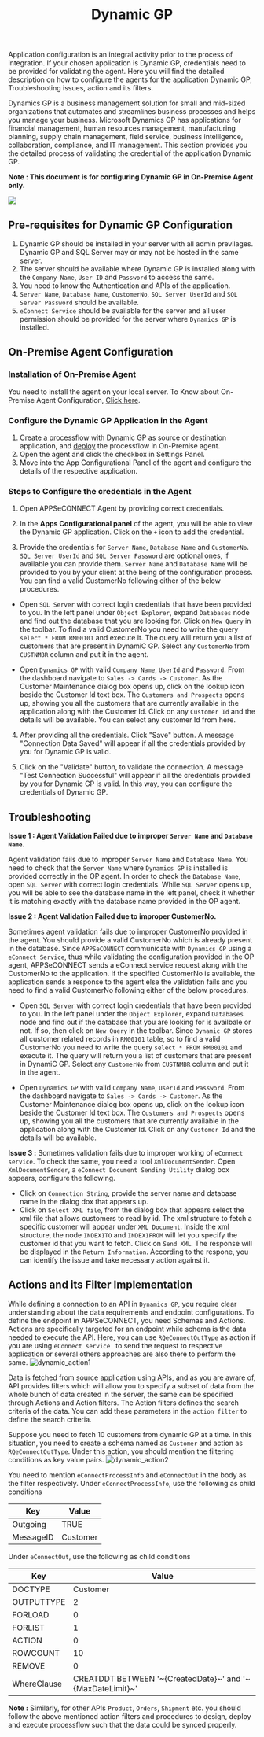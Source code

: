 ﻿---
title: "Dynamic GP"
description: "Get to know how you can configure the agent for Dynamic GP"
keywords: "Dynamic GP Configuration, Configure the Dynamic GP Application"
toc: true
tag: developers
category: "Connectors"
menus: 
    dynamicssolution:
        title: "Dynamic GP"
        weight: 2
        icon: fa fa-file-word-o
        identifier: dynamicgpconnector
---

Application configuration is an integral activity prior to the process of integration. If your chosen application is 
Dynamic GP, credentials need to be provided for validating the agent. Here you will find the detailed description on 
how to configure the agents for the application Dynamic GP, Troubleshooting issues, action and its filters. 

Dynamics GP is a business management solution for small and mid-sized organizations that automates and streamlines 
business processes and helps you manage your business. Microsoft Dynamics GP has applications for financial management, 
human resources management, manufacturing planning, supply chain management, field service, business intelligence, 
collaboration, compliance, and IT management. This section provides you the detailed process of validating the 
credential of the application Dynamic GP. 

**Note : This document is for configuring Dynamic GP in On-Premise Agent only.**

![](https://www.youtube.com/watch?v=0EuuRM6VBtA)

## Pre-requisites for Dynamic GP Configuration 

1. Dynamic GP should be installed in your server with all admin previlages. Dynamic GP and SQL Server may or may not be hosted in the same server.  
2. The server should be available where Dynamic GP is installed along with the `Company Name`, `User ID` and `Password` to access the same.  
3. You need to know the Authentication and APIs of the application.
4. `Server Name`, `Database Name`, `CustomerNo`, `SQL Server UserId` and `SQL Server Password` should be available. 
5. `eConnect Service` should be available for the server and all user permission should be provided for the server where `Dynamics GP` is installed. 

## On-Premise Agent Configuration 

### Installation of On-Premise Agent

You need to install the agent on your local server. To Know about On-Premise Agent Configuration, [Click here](/deployment/Deployment-Configuration/#on-premise-agent-configuration). 

### Configure the Dynamic GP Application in the Agent

1. [Create a processflow](/getting%20started/create-your-first-processflow/) with Dynamic GP as source or destination application, and [deploy](/processflow/deploying-and-executing-processflow/) the processflow in On-Premise agent.  
2. Open the agent and click the checkbox in Settings Panel.  
3. Move into the  App Configurational Panel of the agent and configure the details of the respective application.  

### Steps to Configure the credentials in the Agent

1) Open APPSeCONNECT Agent by providing correct credentials. 

2) In the **Apps Configurational panel** of the agent, you will be able to view the Dynamic GP application. Click on the `+` icon to add the credential.    

3) Provide the credentials for `Server Name`, `Database Name` and `CustomerNo`. 
`SQL Server UserId` and `SQL Server Password` are optional ones, if available you can provide them. 
`Server Name` and `Database Name` will be provided to you by your client at the being of the configuration process. 
You can find a valid CustomerNo following either of the below procedures. 

- Open `SQL Server` with correct login credentials that have been provided to you. In the left panel under 
`Object Explorer`, expand `Databases` node and find out the database that you are looking for. Click on `New Query` in the toolbar. 
To find a valid CustomerNo you need to write the query `select * FROM RM00101` and  execute it. The query will return 
you a list of customers that are present in DynamiC GP. Select any `CustomerNo` from `CUSTNMBR` column and put it in the agent. 

- Open `Dynamics GP` with valid `Company Name`, `UserId` and `Password`. From the dashboard navigate to `Sales -> Cards -> Customer`. 
As the Customer Maintenance dialog box opens up, click on the lookup icon beside the Customer Id text box. 
The `Customers and Prospects` opens up, showing you all the customers that are currently available in the application along with the Customer Id. 
Click on any `Customer Id` and the details will be available. You can select any customer Id from here.

4) After providing all the credentials. Click "Save" button. 
A message "Connection Data Saved" will appear if all the credentials provided by you for Dynamic GP is valid.

5) Click on the "Validate" button, to validate the connection. 
A message "Test Connection Successful" will appear if all the credentials provided by you for Dynamic GP is valid. 
In this way, you can configure the credentials of Dynamic GP.  

## Troubleshooting

**Issue 1 : Agent Validation Failed due to improper `Server Name` and `Database Name`.** 

Agent validation fails due to improper `Server Name` and `Database Name`. You need to check that the 
`Server Name` where `Dynamics GP` is installed is provided correctly in the OP agent. In order to check 
the `Database Name`, open `SQL Server` with correct login credentials. While `SQL Server` opens up, 
you will be able to see the database name in the left panel, check it whether it is matching exactly with 
the database name provided in the OP agent.  

**Issue 2 : Agent Validation Failed due to improper CustomerNo.**

Sometimes agent validation fails due to improper CustomerNo provided in the agent. You should provide a 
valid CustomerNo which is already present in the database. Since `APPSeCONNECT` communicate with `Dynamics GP` 
using a `eConnect Service`, thus while validating the configuration provided in the OP agent, APPSeCONNECT 
sends a eConnect service request along with the CustomerNo to the application. If the specified CustomerNo is available, 
the application sends a response to the agent else the validation fails and you need to find a valid 
CustomerNo following either of the below procedures. 

- Open `SQL Server` with correct login credentials that have been provided to you. In the left panel under the 
`Object Explorer`, expand `Databases` node and find out if the database that you are looking for is availbale or not. If so, 
then click on `New Query` in the toolbar. Since `Dynamic GP` stores all customer related records in `RM00101` table, so to find a
valid CustomerNo you need to write the query `select * FROM RM00101` and  execute it. The query will return you a list of 
customers that are present in DynamiC GP. Select any `CustomerNo` from `CUSTNMBR` column and put it in the agent. 

- Open `Dynamics GP` with valid `Company Name`, `UserId` and `Password`. From the dashboard navigate to `Sales -> Cards -> Customer`. 
As the Customer Maintenance dialog box opens up, click on the lookup icon beside the Customer Id text box. 
The `Customers and Prospects` opens up, showing you all the customers that are currently available in the application along with the Customer Id. 
Click on any `Customer Id` and the details will be available. 

**Issue 3 :** Sometimes validation fails due to improper working of `eConnect service`. To check the same, you need a tool
`XmlDocumentSender`. Open `XmlDocumentSender`, a `eConnect Document Sending Utility` dialog box appears, configure the following.

- Click on `Connection String`, provide the server name and database name in the dialog dox that appears up.
- Click on `Select XML file`, from the dialog box that appears select the xml file that allows customers to read by id. 
The xml structure to fetch a specific customer will appear under `XML Document`. Inside the xml structure, the node `INDEX1TO` and 
`INDEX1FROM` will let you specify the customer id that you want to fetch. Click on `Send XML`. The response will be displayed 
in the `Return Information`. According to the respone, you can identify the issue and take necessary action against it.
 
## Actions and its Filter Implementation 

While defining a connection to an API in `Dynamics GP`, you require clear understanding about the 
data requirements and endpoint configurations. To define the endpoint in APPSeCONNECT, you need Schemas and Actions. 
Actions are specifically targeted for an endpoint while schema is the data needed to execute the API. 
Here, you can use `RQeConnectOutType` as action if you are using `eConnect service ` to send 
the request to respective application or several others approaches are also there to perform the same. 
![dynamic_action1](/staticfiles/connectors/media/application-connector/dynamic_action1.png)

Data is fetched from source application using APIs, and as you are aware of, API provides filters 
which will allow you to specify a subset of data from the whole bunch of data created in the server, 
the same can be specified through Actions and Action filters. The Action filters defines the search criteria 
of the data. You can add these parameters in the `action filter` to define the search criteria. 

Suppose you need to fetch 10 customers from dynamic GP at a time. In this situation, you need to create a schema named as
`Customer` and action as `RQeConnectOutType`. Under this action, you should mention the filtering conditions 
as key value pairs. 
![dynamic_action2](/staticfiles/connectors/media/application-connector/dynamic_action2.png)

You need to mention `eConnectProcessInfo` and `eConnectOut` in the body as the filter respectively. 
Under `eConnectProcessInfo`, use the following as child conditions 

|Key|Value|
|---|---|
|Outgoing|TRUE|
|MessageID|Customer|

Under `eConnectOut`, use the following as child conditions 

|Key|Value|
|---|---|
|DOCTYPE|Customer|
|OUTPUTTYPE|2|
|FORLOAD|0|
|FORLIST|1|
|ACTION|0|
|ROWCOUNT|10|
|REMOVE|0|
|WhereClause|CREATDDT BETWEEN '~{CreatedDate}~' and '~{MaxDateLimit}~'|

**Note :** Similarly, for other APIs `Product`, `Orders`, `Shipment` etc. you should follow 
the above mentioned action filters and procedures to design, deploy and execute processflow such
that the data could be synced properly. 








